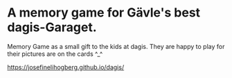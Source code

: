 # A memory game for Gävle's best dagis-Garaget.

Memory Game as a small gift to the kids at dagis. They are happy to play for their pictures are on the cards ^_^

https://josefinelihogberg.github.io/dagis/
